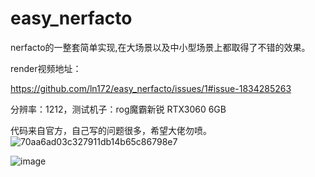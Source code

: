 # easy_nerfacto
 nerfacto的一整套简单实现,在大场景以及中小型场景上都取得了不错的效果。
 
render视频地址：

https://github.com/ln172/easy_nerfacto/issues/1#issue-1834285263

分辨率：1212，测试机子：rog魔霸新锐 RTX3060 6GB

代码来自官方，自己写的问题很多，希望大佬勿喷。
![70aa6ad03c327911db14b65c86798e7](https://github.com/ln172/easy_nerfacto/assets/101444324/941f89bb-36f3-41b5-97a7-cf20a0915b33)

![image](https://github.com/ln172/easy_nerfacto/assets/101444324/00873bc6-0ad5-4dac-b847-920ac8dd57a7)
